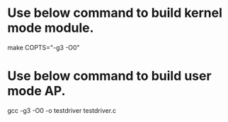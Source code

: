 # Use below command to build kernel mode module.
make COPTS="-g3 -O0"

# Use below command to build user mode AP.
gcc -g3 -O0 -o testdriver testdriver.c

